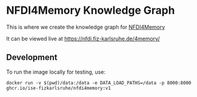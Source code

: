 # NFDI4Memory Knowledge Graph

This is where we create the knowledge graph for [NFDI4Memory](https://4memory.de/)

It can be viewed live at https://nfdi.fiz-karlsruhe.de/4memory/

## Development

To run the image locally for testing, use:

```shell
docker run -v $(pwd)/data:/data -e DATA_LOAD_PATHS=/data -p 8000:8000 ghcr.io/ise-fizkarlsruhe/nfdi4memory:v1
```
